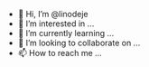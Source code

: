- 👋 Hi, I’m @linodeje
- 👀 I’m interested in ...
- 🌱 I’m currently learning ...
- 💞️ I’m looking to collaborate on ...
- 📫 How to reach me ...

<!---
linodeje/linodeje is a ✨ special ✨ repository because its `README.md` (this file) appears on your GitHub profile.
You can click the Preview link to take a look at your changes.
--->
